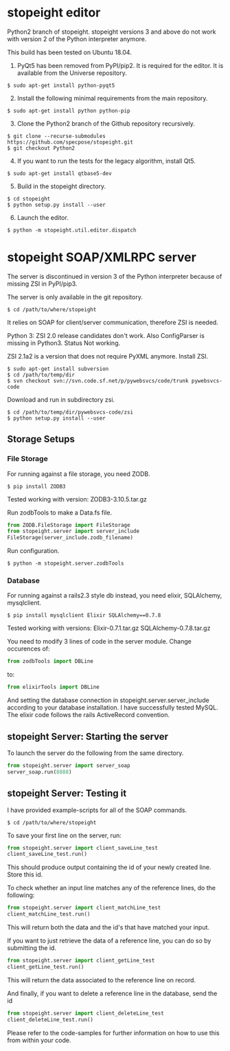 # stopeight editor

Python2 branch of stopeight. stopeight versions 3 and above do not work with version 2 of the Python interpreter anymore.

This build has been tested on Ubuntu 18.04.

1. PyQt5 has been removed from PyPI/pip2. It is required for the editor. It is available from the Universe repository.
```shell
$ sudo apt-get install python-pyqt5
```

2. Install the following minimal requirements from the main repository.
```shell
$ sudo apt-get install python python-pip
```

3. Clone the Python2 branch of the Github repository recursively.
```shell
$ git clone --recurse-submodules https://github.com/specpose/stopeight.git
$ git checkout Python2
```

4. If you want to run the tests for the legacy algorithm, install Qt5.
```shell
$ sudo apt-get install qtbase5-dev
```

5. Build in the stopeight directory.
```shell
$ cd stopeight
$ python setup.py install --user
```

6. Launch the editor.
```shell
$ python -m stopeight.util.editor.dispatch
```

# stopeight SOAP/XMLRPC server

The server is discontinued in version 3 of the Python interpreter because of missing ZSI in PyPI/pip3.

The server is only available in the git repository.
```shell
$ cd /path/to/where/stopeight
```

It relies on SOAP for client/server communication, therefore ZSI is needed.

Python 3: ZSI 2.0 release candidates don't work. Also ConfigParser is missing in Python3. Status Not working.

ZSI 2.1a2 is a version that does not require PyXML anymore. Install ZSI.
```shell
$ sudo apt-get install subversion
$ cd /path/to/temp/dir
$ svn checkout svn://svn.code.sf.net/p/pywebsvcs/code/trunk pywebsvcs-code
```

Download and run in subdirectory zsi.
```shell
$ cd /path/to/temp/dir/pywebsvcs-code/zsi
$ python setup.py install --user
```

## Storage Setups

### File Storage

For running against a file storage, you need ZODB.
```shell
$ pip install ZODB3
```

Tested working with version:
ZODB3-3.10.5.tar.gz

Run zodbTools to make a Data.fs file.
```python
from ZODB.FileStorage import FileStorage
from stopeight.server import server_include
FileStorage(server_include.zodb_filename)
```

Run configuration.
```shell
$ python -m stopeight.server.zodbTools
```

### Database

For running against a rails2.3 style db instead, you need elixir, SQLAlchemy, mysqlclient.
```shell
$ pip install mysqlclient Elixir SQLAlchemy==0.7.8
```

Tested working with versions:
Elixir-0.7.1.tar.gz
SQLAlchemy-0.7.8.tar.gz

You need to modify 3 lines of code in the server module. Change occurences of:
```python
from zodbTools import DBLine
```

to:
```python
from elixirTools import DBLine
```

And setting the database connection in stopeight.server.server_include according to your database installation. I have successfully tested MySQL. The elixir code follows the rails ActiveRecord convention.

## stopeight Server: Starting the server

To launch the server do the following from the same directory.
```python
from stopeight.server import server_soap
server_soap.run(8888)
```

## stopeight Server: Testing it

I have provided example-scripts for all of the SOAP commands.
```shell
$ cd /path/to/where/stopeight
```

To save your first line on the server, run:
```python
from stopeight.server import client_saveLine_test
client_saveLine_test.run()
```

This should produce output containing the id of your newly created line.
Store this id.

To check whether an input line matches any of the reference lines, do the following:
```python
from stopeight.server import client_matchLine_test
client_matchLine_test.run()
```

This will return both the data and the id's that have matched your input.

If you want to just retrieve the data of a reference line, you can do so by submitting the id.
```python
from stopeight.server import client_getLine_test
client_getLine_test.run()
```

This will return the data associated to the reference line on record.

And finally, if you want to delete a reference line in the database, send the id
```python
from stopeight.server import client_deleteLine_test
client_deleteLine_test.run()
```

Please refer to the code-samples for further information on how to use this from within your code.
